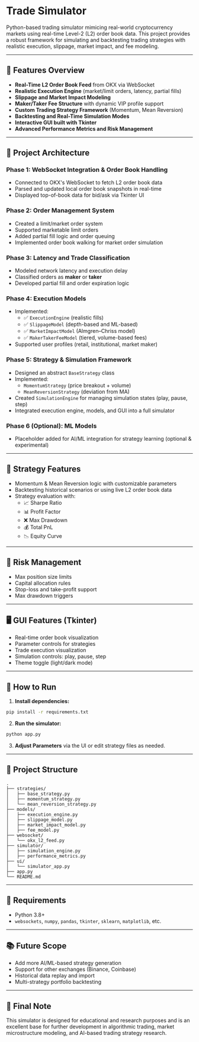 
# Trade Simulator

Python-based trading simulator mimicing real-world cryptocurrency markets using real-time Level-2 (L2) order book data. This project provides a robust framework for simulating and backtesting trading strategies with realistic execution, slippage, market impact, and fee modeling.

---

## 📌 Features Overview

- **Real-Time L2 Order Book Feed** from OKX via WebSocket
- **Realistic Execution Engine** (market/limit orders, latency, partial fills)
- **Slippage and Market Impact Modeling**
- **Maker/Taker Fee Structure** with dynamic VIP profile support
- **Custom Trading Strategy Framework** (Momentum, Mean Reversion)
- **Backtesting and Real-Time Simulation Modes**
- **Interactive GUI built with Tkinter**
- **Advanced Performance Metrics and Risk Management**

---

## 🧠 Project Architecture

### Phase 1: WebSocket Integration & Order Book Handling
- Connected to OKX's WebSocket to fetch L2 order book data
- Parsed and updated local order book snapshots in real-time
- Displayed top-of-book data for bid/ask via Tkinter UI

### Phase 2: Order Management System
- Created a limit/market order system
- Supported marketable limit orders
- Added partial fill logic and order queuing
- Implemented order book walking for market order simulation

### Phase 3: Latency and Trade Classification
- Modeled network latency and execution delay
- Classified orders as **maker** or **taker**
- Developed partial fill and order expiration logic

### Phase 4: Execution Models
- Implemented:
  - ✅ `ExecutionEngine` (realistic fills)
  - ✅ `SlippageModel` (depth-based and ML-based)
  - ✅ `MarketImpactModel` (Almgren–Chriss model)
  - ✅ `MakerTakerFeeModel` (tiered, volume-based fees)
- Supported user profiles (retail, institutional, market maker)

### Phase 5: Strategy & Simulation Framework
- Designed an abstract `BaseStrategy` class
- Implemented:
  - `MomentumStrategy` (price breakout + volume)
  - `MeanReversionStrategy` (deviation from MA)
- Created `SimulationEngine` for managing simulation states (play, pause, step)
- Integrated execution engine, models, and GUI into a full simulator

### Phase 6 (Optional): ML Models
- Placeholder added for AI/ML integration for strategy learning (optional & experimental)

---

## 🎯 Strategy Features

- Momentum & Mean Reversion logic with customizable parameters
- Backtesting historical scenarios or using live L2 order book data
- Strategy evaluation with:
  - 📈 Sharpe Ratio
  - 📊 Profit Factor
  - ❌ Max Drawdown
  - 💰 Total PnL
  - 📉 Equity Curve

---

## 🧪 Risk Management

- Max position size limits
- Capital allocation rules
- Stop-loss and take-profit support
- Max drawdown triggers

---

## 🖥️ GUI Features (Tkinter)

- Real-time order book visualization
- Parameter controls for strategies
- Trade execution visualization
- Simulation controls: play, pause, step
- Theme toggle (light/dark mode)

---

## 🚀 How to Run

1. **Install dependencies:**

```bash
pip install -r requirements.txt
````

2. **Run the simulator:**

```bash
python app.py
```

3. **Adjust Parameters** via the UI or edit strategy files as needed.

---

## 📁 Project Structure

```
.
├── strategies/
│   ├── base_strategy.py
│   ├── momentum_strategy.py
│   └── mean_reversion_strategy.py
├── models/
│   ├── execution_engine.py
│   ├── slippage_model.py
│   ├── market_impact_model.py
│   ├── fee_model.py
├── websocket/
│   └── okx_l2_feed.py
├── simulator/
│   ├── simulation_engine.py
│   ├── performance_metrics.py
├── ui/
│   └── simulator_app.py
├── app.py
└── README.md
```

---

## 📌 Requirements

* Python 3.8+
* `websockets`, `numpy`, `pandas`, `tkinter`, `sklearn`, `matplotlib`, etc.

---

## 📚 Future Scope

* Add more AI/ML-based strategy generation
* Support for other exchanges (Binance, Coinbase)
* Historical data replay and import
* Multi-strategy portfolio backtesting

---

## 🏁 Final Note

This simulator is designed for educational and research purposes and is an excellent base for further development in algorithmic trading, market microstructure modeling, and AI-based trading strategy research.
